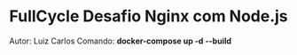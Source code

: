 # FullCycle Desafio Nginx com Node.js

Autor: Luiz Carlos
Comando: **docker-compose up -d --build**
